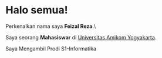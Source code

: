 # Halo semua! 

Perkenalkan nama saya **Feizal Reza**.\

Saya seorang **Mahasiswar** di [Universitas Amikom Yogyakarta](https://home.amikom.ac.id/).

Saya Mengambil Prodi S1-Informatika

